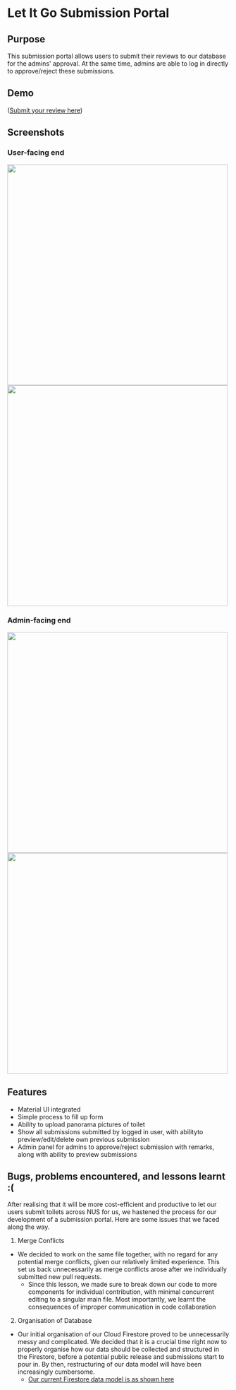 # Let It Go Submission Portal




## Purpose
This submission portal allows users to submit their reviews to our database for the admins' approval. At the same time, admins are able to log in directly to approve/reject these submissions.


## Demo
([Submit your review here](https://github.com/nelsontky/let-it-go-submission/blob/master/README.md))

## Screenshots
### User-facing end

<img src = "https://imgur.com/Qw6KVIo.png" width = "500"/>
<img src = "https://imgur.com/LUhlmCd.png" width = "500"/>

### Admin-facing end

<img src = "https://imgur.com/RkJeUxQ.png" width = "500"/>
<img src = "https://imgur.com/BEKTDUS.png" width = "500"/>

## Features

* Material UI integrated
* Simple process to fill up form
* Ability to upload panorama pictures of toilet
* Show all submissions submitted by logged in user, with abilityto preview/edit/delete own previous submission
* Admin panel for admins to approve/reject submission with remarks, along with ability to preview submissions


## Bugs, problems encountered, and lessons learnt :(
After realising that it will be more cost-efficient and productive to let our users submit toilets across NUS for us, we hastened the process for our development of a submission portal. Here are some issues that we faced along the way.

1. Merge Conflicts
* We decided to work on the same file together, with no regard for any potential merge conflicts, given our relatively limited experience. This set us back unnecessarily as merge conflicts arose after we individually submitted new pull requests. 
  - Since this lesson, we made sure to break down our code to more components for individual contribution, with minimal concurrent editing to a singular main file. Most importantly, we learnt the consequences of improper communication in code collaboration

2. Organisation of Database 
* Our initial organisation of our Cloud Firestore proved to be unnecessarily messy and complicated. We decided that it is a crucial time right now to properly organise how our data should be collected and structured in the Firestore, before a potential public release and submissions start to pour in. By then, restructuring of our data model will have been increasingly cumbersome. 
  - [Our current Firestore data model is as shown here](https://github.com/nelsontky/let-it-go/blob/master/README.md)




